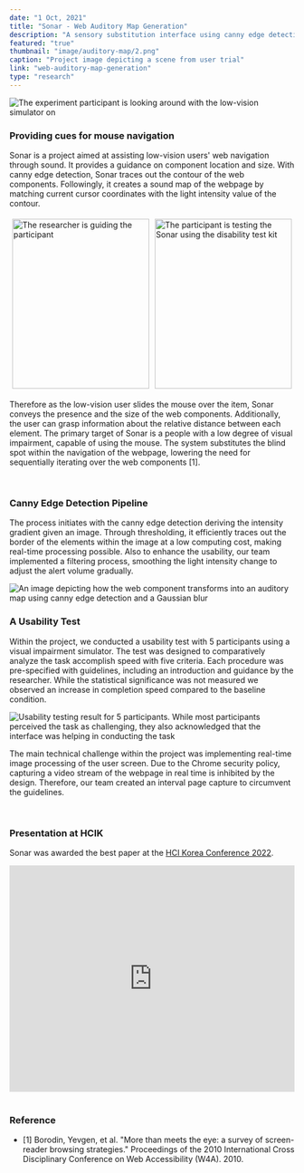```yaml
---
date: "1 Oct, 2021"
title: "Sonar - Web Auditory Map Generation"
description: "A sensory substitution interface using canny edge detection for BLV individuals' mouse usage"
featured: "true"
thumbnail: "image/auditory-map/2.png"
caption: "Project image depicting a scene from user trial"
link: "web-auditory-map-generation"
type: "research"
---
```


![The experiment participant is looking around with the low-vision simulator on](/image/auditory-map/2.png)

### Providing cues for mouse navigation

Sonar is a project aimed at assisting low-vision users' web navigation through sound. It provides a guidance on component location and size. With canny edge detection, Sonar traces out the contour of the web components. Followingly, it creates a sound map of the webpage by matching current cursor coordinates with the light intensity value of the contour.

<div style="display: flex;">
    <div style="flex: 1; padding: 5px;">
        <img src="/image/auditory-map/1.png" alt="The researcher is guiding the participant" style="width: 100%; object-fit: cover; height: 300px;">
    </div>
    <div style="flex: 1; padding: 5px;">
        <img src="/image/auditory-map/3.png" alt="The participant is testing the Sonar using the disability test kit" style="width: 100%;
        object-fit: cover; height: 300px;">
    </div>
</div>


Therefore as the low-vision user slides the mouse over the item, Sonar conveys the presence and the size of the web components. Additionally, the user can grasp information about the relative distance between each element. The primary target of Sonar is a people with a low degree of visual impairment, capable of using the mouse. The system substitutes the blind spot within the navigation of the webpage, lowering the need for sequentially iterating over the web components [1].

<br>

### Canny Edge Detection Pipeline

The process initiates with the canny edge detection deriving the intensity gradient given an image. Through thresholding, it efficiently traces out the border of the elements within the image at a low computing cost, making real-time processing possible. Also to enhance the usability, our team implemented a filtering process, smoothing the light intensity change to adjust the alert volume gradually.

![An image depicting how the web component transforms into an auditory map using canny edge detection and a Gaussian blur](/image/auditory-map/4.png)


### A Usability Test

Within the project, we conducted a usability test with 5 participants using a visual impairment simulator. The test was designed to comparatively analyze the task accomplish speed with five criteria. Each procedure was pre-specified with guidelines, including an introduction and guidance by the researcher. While the statistical significance was not measured we observed an increase in completion speed compared to the baseline condition.

![Usability testing result for 5 participants. While most participants perceived the task as challenging, they also acknowledged that the interface was helping in conducting the task](/image/auditory-map/6.png)

The main technical challenge within the project was implementing real-time image processing of the user screen. Due to the Chrome security policy, capturing a video stream of the webpage in real time is inhibited by the design. Therefore, our team created an interval page capture to circumvent the guidelines.

<br>

### Presentation at HCIK

Sonar was awarded the best paper at the [HCI Korea Conference 2022](https://conference.hcikorea.org/hcik2022/creative/awarded_CA.asp).

<iframe width="100%" height="400" src="https://www.youtube.com/embed/XyCS2OWlWWQ?si=VfEpGMYsO3O3ve8-" title="YouTube video player" frameborder="0" allow="accelerometer; autoplay; clipboard-write; encrypted-media; gyroscope; picture-in-picture; web-share" allowfullscreen></iframe>

<br>
<br>

### Reference

- [1] Borodin, Yevgen, et al. "More than meets the eye: a survey of screen-reader browsing strategies." Proceedings of the 2010 International Cross Disciplinary Conference on Web Accessibility (W4A). 2010.